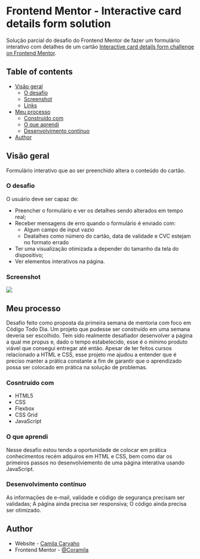# Frontend Mentor - Interactive card details form solution

Solução parcial do desafio do Frontend Mentor de fazer um formulário interativo com detalhes de um cartão [Interactive card details form challenge on Frontend Mentor](https://www.frontendmentor.io/challenges/interactive-card-details-form-XpS8cKZDWw).

## Table of contents

- [Visão geral](#overview)
  - [O desafio](#the-challenge)
  - [Screenshot](#screenshot)
  - [Links](#links)
- [Meu processo](#my-process)
  - [Construído com](#built-with)
  - [O que aprendi](#what-i-learned)
  - [Desenvolvimento contínuo](#continued-development)
- [Author](#author)


## Visão geral

Formulário interativo que ao ser preenchido altera o conteúdo do cartão.

### O desafio

O usuário deve ser capaz de:

- Preencher o formulário e ver os detalhes sendo alterados em tempo real;
- Receber mensagens de erro quando o formulário é enviado com:
  - Algum campo de input vazio
  - Deatalhes como número do cartão, data de validade e CVC estejam no formato errado
- Ter uma visualização otimizada  a depender do tamanho da tela do dispositivo;
- Ver elementos interativos na página.

### Screenshot

![](../ScreenShot.jpg)

<!-- ### Links

- Solution URL: [Add solution URL here](https://your-solution-url.com)
- Live Site URL: [Add live site URL here](https://your-live-site-url.com) -->

## Meu processo

Desafio feito como proposta da primeira semana de mentoria com foco em Código Todo Dia. Um projeto que pudesse ser construído em uma semana deveria ser escolhido. 
Tem sido realmente desafiador desenvolver a página a qual me propus e, dado o tempo estabelecido, esse é o mínimo produto viável que consegui entregar até então.
Apesar de ter feitos cursos relacionado a HTML e CSS, esse projeto me ajudou a entender que é preciso manter a prática constante a fim de garantir que o aprendizado possa ser colocado em prática na solução de problemas.

### Cosntruído com

- HTML5
- CSS
- Flexbox
- CSS Grid
- JavaScript


### O que aprendi

Nesse desafio estou tendo a oportunidade de colocar em prática conhecimentos recém adquiros em HTML e CSS, bem como dar os primeiros passos no desenvolviemento de uma página interativa usando JavaScript. 

### Desenvolvimento contínuo

As informações de e-mail, validade e código de segurança precisam ser validadas;
A página ainda precisa ser responsiva;
O código ainda precisa ser otimizado.

## Author

- Website - [Camila Carvaho](https://www.linkedin.com/in/carvalho-camila/)
- Frontend Mentor - [@Coramila](https://www.frontendmentor.io/profile/Coramila)


